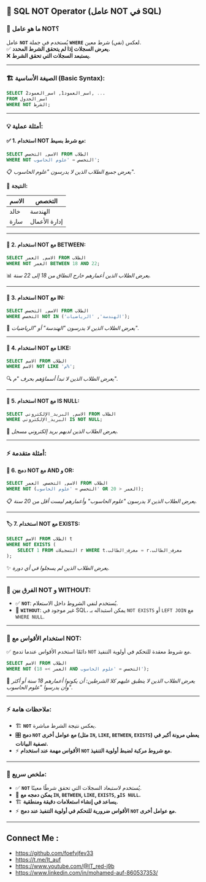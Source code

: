 ## 🚫 **SQL NOT Operator (عامل NOT في SQL)**

### 🎯 **ما هو عامل NOT؟**

عامل **`NOT`** يُستخدم في جملة **`WHERE`** لعكس (نفي) شرط معين.  
✅ **يعرض السجلات إذا لم يتحقق الشرط المحدد.**  
❌ **يستبعد السجلات التي تحقق الشرط.**

---

### 🏗️ **الصيغة الأساسية (Basic Syntax):**

```sql
SELECT اسم_العمود1, اسم_العمود2, ...
FROM اسم_الجدول
WHERE NOT الشرط;
```

---

### 💡 **أمثلة عملية:**

#### ✅ **1. استخدام NOT مع شرط بسيط:**

```sql
SELECT الاسم, التخصص FROM الطلاب
WHERE NOT التخصص = 'علوم الحاسوب';
```

📋 _يعرض جميع الطلاب الذين لا يدرسون "علوم الحاسوب"._

📝 **النتيجة:**

|الاسم|التخصص|
|---|---|
|خالد|الهندسة|
|سارة|إدارة الأعمال|

---

#### 🔄 **2. استخدام NOT مع BETWEEN:**

```sql
SELECT الاسم, العمر FROM الطلاب
WHERE NOT العمر BETWEEN 18 AND 22;
```

📊 _يعرض الطلاب الذين أعمارهم خارج النطاق من 18 إلى 22 سنة._

---

#### 🔎 **3. استخدام NOT مع IN:**

```sql
SELECT الاسم, التخصص FROM الطلاب
WHERE التخصص NOT IN ('الهندسة', 'الرياضيات');
```

🎯 _يعرض الطلاب الذين لا يدرسون "الهندسة" أو "الرياضيات"._

---

#### 🏃 **4. استخدام NOT مع LIKE:**

```sql
SELECT الاسم FROM الطلاب
WHERE الاسم NOT LIKE 'م%';
```

🔍 _يعرض الطلاب الذين لا تبدأ أسماؤهم بحرف "م"._

---

#### 🧹 **5. استخدام NOT مع IS NULL:**

```sql
SELECT الاسم, البريد_الإلكتروني FROM الطلاب
WHERE البريد_الإلكتروني IS NOT NULL;
```

📧 _يعرض الطلاب الذين لديهم بريد إلكتروني مسجل._

---

### ⚡ **أمثلة متقدمة:**

#### 🔗 **6. دمج NOT مع AND و OR:**

```sql
SELECT الاسم, التخصص, العمر FROM الطلاب
WHERE NOT (التخصص = 'علوم الحاسوب' OR العمر < 20);
```

📋 _يعرض الطلاب الذين لا يدرسون "علوم الحاسوب" وأعمارهم ليست أقل من 20 سنة._

---

#### 🏷️ **7. استخدام NOT مع EXISTS:**

```sql
SELECT الاسم FROM الطلاب t
WHERE NOT EXISTS (
    SELECT 1 FROM التسجيلات r WHERE t.معرف_الطالب = r.معرف_الطالب
);
```

✨ _يعرض الطلاب الذين لم يسجلوا في أي دورة._

---

### 🧩 **الفرق بين NOT و WITHOUT:**

- ✅ **`NOT`**: يُستخدم لنفي الشروط داخل الاستعلام.
- 🚫 **`WITHOUT`**: غير موجود في SQL، يمكن استبداله بـ `NOT EXISTS` أو `LEFT JOIN` مع `WHERE NULL`.

---

### 🧮 **استخدام الأقواس مع NOT:**

✅ دائمًا استخدم الأقواس عندما تدمج `NOT` مع شروط معقدة للتحكم في أولوية التنفيذ.

```sql
SELECT الاسم FROM الطلاب
WHERE NOT (العمر >= 18 AND التخصص = 'علوم الحاسوب');
```

🎯 _يعرض الطلاب الذين لا ينطبق عليهم كلا الشرطين: أن يكونوا أعمارهم 18 سنة أو أكثر وأن يدرسوا "علوم الحاسوب"._

---

### ⚡ **ملاحظات هامة:**

- 🏗️ **`NOT`** يعكس نتيجة الشرط مباشرة.
- 🎛️ **دمج `NOT` مع عوامل أخرى (مثل `IN`, `LIKE`, `BETWEEN`, `EXISTS`) يعطي مرونة أكبر في تصفية البيانات.**
- ⚡ **الأقواس مهمة عند استخدام `NOT` مع شروط مركبة لضبط أولوية التنفيذ.**

---

### 🎁 **ملخص سريع:**

- ✅ **`NOT`** يُستخدم لاستبعاد السجلات التي تحقق شرطًا معينًا.
- 🔗 **يمكن دمجه مع `IN`, `BETWEEN`, `LIKE`, `EXISTS`, و`IS NULL`.**
- 🏗️ **يساعد في إنشاء استعلامات دقيقة ومنطقية.**
- ⚡ **الأقواس ضرورية للتحكم في أولوية التنفيذ عند دمج `NOT` مع عوامل أخرى.**

---


## Connect Me :

- https://github.com/foefvjfev33
- https://t.me/It_auf
- https://www.youtube.com/@IT_red-j9b
- https://www.linkedin.com/in/mohamed-auf-860537353/